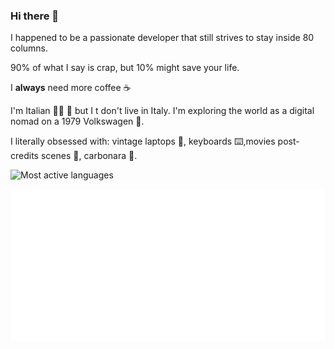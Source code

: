 ### Hi there 👋
I happened to be a passionate developer that still strives to stay inside 80 columns.

90% of what I say is crap, but 10% might save your life.

I **always** need more coffee ☕

I'm Italian 🤌🏻 🍕 but I t don't live in Italy. I'm exploring the world as a digital nomad on a 1979 Volkswagen 🚐.

I literally obsessed with: vintage laptops 💾, keyboards ⌨️,movies post-credits scenes 🍿, carbonara 🍝.

<!-- ![Top Languages](https://github-readme-stats.vercel.app/api/top-langs/?username=phaberest&include_all_commits=true&theme=gruvbox&show_icons=true&title_color=fff&text_color=fefefe&bg_color=151515) -->

![Most active languages](metrics.languages.svg)

![Wakatime activity](metrics.wakatime.svg)

<!-- ![Global Activity](https://cr-ss-service.azurewebsites.net/api/ScreenShot?widget=activity&username=phaberest&labels=true&legend=true&branding=false&style=codersrank-activity{--legend-text-color:%23fef;--label-text-color:%23fef;--legend-text-color:%23fef;--bg-color-0:%23151515}) -->
<!-- ![Top Skills](https://cr-skills-chart-widget.azurewebsites.net/api/api?username=phaberest&labels=true&legend=true&branding=false&style=codersrank-activity{--legend-text-color:%23fef;--label-text-color:%23fef;--legend-text-color:%23fef;--bg-color-0:%23151515}&show-other-skills=true&skills=PHP,Javascript,Vue) -->
<!--
**phaberest/phaberest** is a ✨ _special_ ✨ repository because its `README.md` (this file) appears on your GitHub profile.

Here are some ideas to get you started:

- 🔭 I’m currently working on ...
- 🌱 I’m currently learning ...
- 👯 I’m looking to collaborate on ...
- 🤔 I’m looking for help with ...
- 💬 Ask me about ...
- 📫 How to reach me: ...
- 😄 Pronouns: ...
- ⚡ Fun fact: ...
-->
